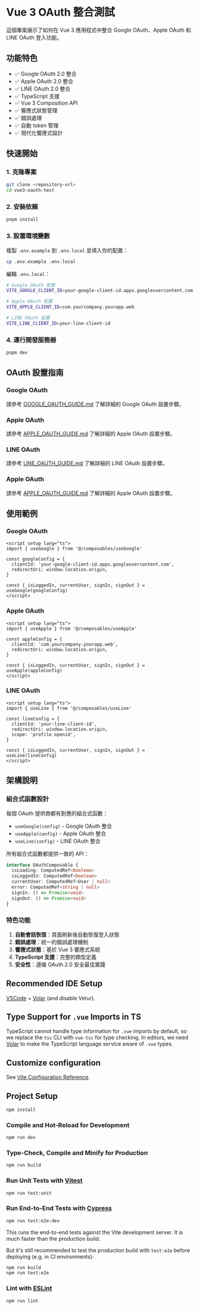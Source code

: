 # Vue 3 OAuth 整合測試

這個專案展示了如何在 Vue 3 應用程式中整合 Google OAuth、Apple OAuth 和 LINE OAuth 登入功能。

## 功能特色

- ✅ Google OAuth 2.0 整合
- ✅ Apple OAuth 2.0 整合
- ✅ LINE OAuth 2.0 整合
- ✅ TypeScript 支援
- ✅ Vue 3 Composition API
- ✅ 響應式狀態管理
- ✅ 錯誤處理
- ✅ 自動 token 管理
- ✅ 現代化響應式設計

## 快速開始

### 1. 克隆專案

```bash
git clone <repository-url>
cd vue3-oauth-test
```

### 2. 安裝依賴

```bash
pnpm install
```

### 3. 設置環境變數

複製 `.env.example` 到 `.env.local` 並填入你的配置：

```bash
cp .env.example .env.local
```

編輯 `.env.local`：

```bash
# Google OAuth 配置
VITE_GOOGLE_CLIENT_ID=your-google-client-id.apps.googleusercontent.com

# Apple OAuth 配置
VITE_APPLE_CLIENT_ID=com.yourcompany.yourapp.web

# LINE OAuth 配置
VITE_LINE_CLIENT_ID=your-line-client-id
```

### 4. 運行開發服務器

```bash
pnpm dev
```

## OAuth 設置指南

### Google OAuth

請參考 [GOOGLE_OAUTH_GUIDE.md](./GOOGLE_OAUTH_GUIDE.md) 了解詳細的 Google OAuth 設置步驟。

### Apple OAuth

請參考 [APPLE_OAUTH_GUIDE.md](./APPLE_OAUTH_GUIDE.md) 了解詳細的 Apple OAuth 設置步驟。

### LINE OAuth

請參考 [LINE_OAUTH_GUIDE.md](./LINE_OAUTH_GUIDE.md) 了解詳細的 LINE OAuth 設置步驟。

### Apple OAuth

請參考 [APPLE_OAUTH_GUIDE.md](./APPLE_OAUTH_GUIDE.md) 了解詳細的 Apple OAuth 設置步驟。

## 使用範例

### Google OAuth

```vue
<script setup lang="ts">
import { useGoogle } from '@/composables/useGoogle'

const googleConfig = {
  clientId: 'your-google-client-id.apps.googleusercontent.com',
  redirectUri: window.location.origin,
}

const { isLoggedIn, currentUser, signIn, signOut } = useGoogle(googleConfig)
</script>
```

### Apple OAuth

```vue
<script setup lang="ts">
import { useApple } from '@/composables/useApple'

const appleConfig = {
  clientId: 'com.yourcompany.yourapp.web',
  redirectUri: window.location.origin,
}

const { isLoggedIn, currentUser, signIn, signOut } = useApple(appleConfig)
</script>
```

### LINE OAuth

```vue
<script setup lang="ts">
import { useLine } from '@/composables/useLine'

const lineConfig = {
  clientId: 'your-line-client-id',
  redirectUri: window.location.origin,
  scope: 'profile openid',
}

const { isLoggedIn, currentUser, signIn, signOut } = useLine(lineConfig)
</script>
```

## 架構說明

### 組合式函數設計

每個 OAuth 提供商都有對應的組合式函數：

- `useGoogle(config)` - Google OAuth 整合
- `useApple(config)` - Apple OAuth 整合
- `useLine(config)` - LINE OAuth 整合

所有組合式函數都提供一致的 API：

```typescript
interface OAuthComposable {
  isLoading: ComputedRef<boolean>
  isLoggedIn: ComputedRef<boolean>
  currentUser: ComputedRef<User | null>
  error: ComputedRef<string | null>
  signIn: () => Promise<void>
  signOut: () => Promise<void>
}
```

### 特色功能

1. **自動會話恢復**：頁面刷新後自動恢復登入狀態
2. **錯誤處理**：統一的錯誤處理機制
3. **響應式狀態**：基於 Vue 3 響應式系統
4. **TypeScript 支援**：完整的類型定義
5. **安全性**：遵循 OAuth 2.0 安全最佳實踐

## Recommended IDE Setup

[VSCode](https://code.visualstudio.com/) + [Volar](https://marketplace.visualstudio.com/items?itemName=Vue.volar) (and disable Vetur).

## Type Support for `.vue` Imports in TS

TypeScript cannot handle type information for `.vue` imports by default, so we replace the `tsc` CLI with `vue-tsc` for type checking. In editors, we need [Volar](https://marketplace.visualstudio.com/items?itemName=Vue.volar) to make the TypeScript language service aware of `.vue` types.

## Customize configuration

See [Vite Configuration Reference](https://vite.dev/config/).

## Project Setup

```sh
npm install
```

### Compile and Hot-Reload for Development

```sh
npm run dev
```

### Type-Check, Compile and Minify for Production

```sh
npm run build
```

### Run Unit Tests with [Vitest](https://vitest.dev/)

```sh
npm run test:unit
```

### Run End-to-End Tests with [Cypress](https://www.cypress.io/)

```sh
npm run test:e2e:dev
```

This runs the end-to-end tests against the Vite development server.
It is much faster than the production build.

But it's still recommended to test the production build with `test:e2e` before deploying (e.g. in CI environments):

```sh
npm run build
npm run test:e2e
```

### Lint with [ESLint](https://eslint.org/)

```sh
npm run lint
```
